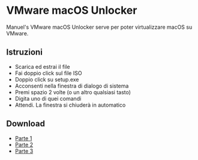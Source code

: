 # VMware macOS Unlocker
Manuel's VMware macOS Unlocker serve per poter virtualizzare macOS su VMware.
## Istruzioni
* Scarica ed estrai il file
* Fai doppio click sul file ISO
* Doppio click su setup.exe
* Acconsenti nella finestra di dialogo di sistema
* Premi spazio 2 volte (o un altro qualsiasi tasto)
* Digita uno di quei comandi
* Attendi. La finestra si chiuderà in automatico
## Download
* [Parte 1](https://vichingo455.github.io/VMware%20macOS%20Unlocker/VMware%20macOS%20Unlocker.part01.rar)
* [Parte 2](https://vichingo455.github.io/VMware%20macOS%20Unlocker/VMware%20macOS%20Unlocker.part02.rar)
* [Parte 3](https://vichingo455.github.io/VMware%20macOS%20Unlocker/VMware%20macOS%20Unlocker.part03.rar)
